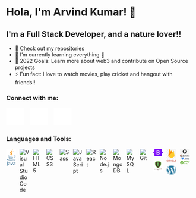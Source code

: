 # Hola, I'm Arvind Kumar! 👋

## I'm a Full Stack Developer, and a nature lover!!

- 🔭 Check out my repositories
- 🌱 I’m currently learning everything 🤣
- 🥅 2022 Goals: Learn more about web3 and contribute on Open Source projects
- ⚡ Fun fact: I love to watch movies, play cricket and hangout with friends!!

### Connect with me:

[![website](./img/linkedin-dark.svg)](https://linkedin.com/in/arvindkumarsuroju#gh-dark-mode-only)
&nbsp;&nbsp;
[![website](./img/instagram-dark.svg)](https://instagram.com/iam__arvind#gh-dark-mode-only)
&nbsp;&nbsp;
[![website](./img/twitter-dark.svg)](https://twitter.com/arvind_456#gh-dark-mode-only)

### Languages and Tools:

<img align="left" alt="Java" width="26px" src="./img/Java.svg.png" style="padding-right:10px;" />
<img align="left" alt="Visual Studio Code" width="26px" src="https://cdn.jsdelivr.net/gh/devicons/devicon/icons/vscode/vscode-original.svg" style="padding-right:10px;" />
<img align="left" alt="HTML5" width="26px" src="https://cdn.jsdelivr.net/gh/devicons/devicon/icons/html5/html5-original.svg" style="padding-right:10px;" />
<img align="left" alt="CSS3" width="26px" src="https://cdn.jsdelivr.net/gh/devicons/devicon/icons/css3/css3-original.svg" style="padding-right:10px;" />
<img align="left" alt="Sass" width="26px" src="https://cdn.jsdelivr.net/gh/devicons/devicon/icons/sass/sass-original.svg" style="padding-right:10px;" />
<img align="left" alt="JavaScript" width="26px" src="https://cdn.jsdelivr.net/gh/devicons/devicon/icons/javascript/javascript-original.svg" style="padding-right:10px;" />
<img align="left" alt="React" width="26px" src="https://cdn.jsdelivr.net/gh/devicons/devicon/icons/react/react-original.svg" style="padding-right:10px;" />
<img align="left" alt="Node.js" width="26px" src="https://cdn.jsdelivr.net/gh/devicons/devicon/icons/nodejs/nodejs-original.svg" style="padding-right:10px;" />
<img align="left" alt="MongoDB" width="26px" src="https://cdn.jsdelivr.net/gh/devicons/devicon/icons/mongodb/mongodb-original.svg" style="padding-right:10px;" />
<img align="left" alt="MySQL" width="26px" src="https://cdn.jsdelivr.net/gh/devicons/devicon/icons/mysql/mysql-original.svg" style="padding-right:10px;" />
<img align="left" alt="Git" width="26px" src="https://cdn.jsdelivr.net/gh/devicons/devicon/icons/git/git-original.svg" style="padding-right:10px;" />
<img align="left" alt="BootStrap" width="26px" src="./img/Bootstrap_logo.svg.png" style="padding-right:10px;" />
<img align="left" alt="Firebase" width="26px" src="./img/firebase.jpg" style="padding-right:10px;" />
<img align="left" alt="GitHub" width="26px" src="./img/GitHub.jpg" style="padding-right:10px;" />
<img align="left" alt="Jenkins" width="26px" src="./img/Jenkins.svg.png" style="padding-right:10px;" />
<img align="left" alt="Jira" width="26px" src="./img/Jira.jpg" style="padding-right:10px;" />
<img align="left" alt="MongoDB" width="26px" src="./img/mongodb.png" style="padding-right:10px;" />
<img align="left" alt="Oracle" width="26px" src="./img/Oracle.svg.png" style="padding-right:10px;" />
<!-- <img align="left" alt="Spring" width="26px" src="./img/Spring.png" style="padding-right:10px;" /> -->
<img align="left" alt="SpringBoot" width="26px" src="./img/spring-boot-logo.png" style="padding-right:10px;" />
<img align="left" alt="Wordpress" width="26px" src="./img/WordPress.svg.png" style="padding-right:10px;" />

